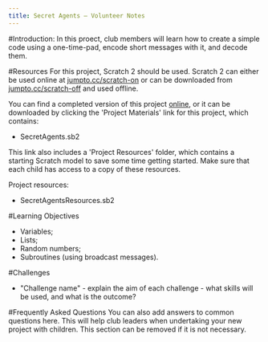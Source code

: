 ```yaml
---
title: Secret Agents — Volunteer Notes
---
```


#Introduction:
In this proect, club members will learn how to create a simple code using a one-time-pad, encode short messages with it, and decode them.

#Resources
For this project, Scratch 2 should be used. Scratch 2 can either be used online at [jumpto.cc/scratch-on](http://jumpto.cc/scratch-on) or can be downloaded from [jumpto.cc/scratch-off](http://jumpto.cc/scratch-off) and used offline.

You can find a completed version of this project <a href="https://scratch.mit.edu/projects/114265027/#editor">online</a>, or it can be downloaded by clicking the 'Project Materials' link for this project, which contains:

+ SecretAgents.sb2

This link also includes a 'Project Resources' folder, which contains a starting Scratch model to save some time getting started. Make sure that each child has access to a copy of these resources.

Project resources:
+ SecretAgentsResources.sb2

#Learning Objectives
+ Variables;
+ Lists;
+ Random numbers;
+ Subroutines (using broadcast messages).

#Challenges
+ "Challenge name" - explain the aim of each challenge - what skills will be used, and what is the outcome?

#Frequently Asked Questions
You can also add answers to common questions here. This will help club leaders when undertaking your new project with children. This section can be removed if it is not necessary.
